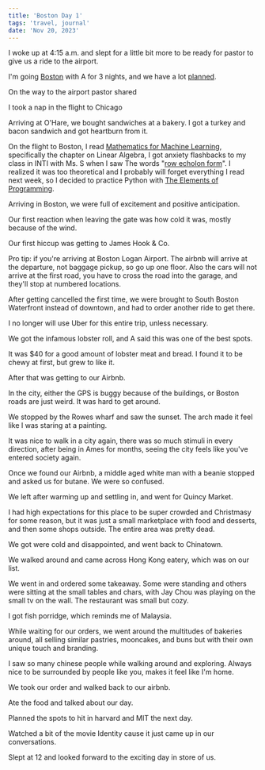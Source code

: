 ```yaml
---
title: 'Boston Day 1'
tags: 'travel, journal'
date: 'Nov 20, 2023'
---
```


I woke up at 4:15 a.m. and slept for a little bit more to be ready for pastor to give us a ride to the airport.

I'm going [Boston](https://www.corner.inc/list/1f088070-2928-41e0-a768-bb2a1aac45be) with A for 3 nights, and we have a lot [planned](https://benneo.notion.site/Boston-Trip-700e8bb81efa4c3799de7f1c0e57032b?pvs=4).

On the way to the airport pastor shared

I took a nap in the flight to Chicago

Arriving at O'Hare, we bought sandwiches at a bakery. I got a turkey and bacon sandwich and got heartburn from it.

On the flight to Boston, I read [Mathematics for Machine Learning](https://mml-book.github.io/), specifically the chapter on Linear Algebra, I got anxiety flashbacks to my class in INTI with Ms. S when I saw The words "[row echolon form](https://en.wikipedia.org/wiki/Row_echelon_form?useskin=vector)". I realized it was too theoretical and I probably will forget everything I read next week, so I decided to practice Python with [The Elements of Programming](https://github.com/adnanaziz/EPIJudge/tree/master/epi_judge_python).

Arriving in Boston, we were full of excitement and positive anticipation.

Our first reaction when leaving the gate was how cold it was, mostly because of the wind.

Our first hiccup was getting to James Hook & Co.

Pro tip: if you're arriving at Boston Logan Airport. The airbnb will arrive at the departure, not baggage pickup, so go up one floor. Also the cars will not arrive at the first road, you have to cross the road into the garage, and they'll stop at numbered locations.

After getting cancelled the first time, we were brought to South Boston Waterfront instead of downtown, and had to order another ride to get there.

I no longer will use Uber for this entire trip, unless necessary.

We got the infamous lobster roll, and A said this was one of the best spots.

It was $40 for a good amount of lobster meat and bread. I found it to be chewy at first, but grew to like it.

After that was getting to our Airbnb.

In the city, either the GPS is buggy because of the buildings, or Boston roads are just weird. It was hard to get around.

We stopped by the Rowes wharf and saw the sunset. The arch made it feel like I was staring at a painting.

It was nice to walk in a city again, there was so much stimuli in every direction, after being in Ames for months, seeing the city feels like you've entered society again.

Once we found our Airbnb, a middle aged white man with a beanie stopped and asked us for butane. We were so confused.

We left after warming up and settling in, and went for Quincy Market.

I had high expectations for this place to be super crowded and Christmasy for some reason, but it was just a small marketplace with food and desserts, and then some shops outside. The entire area was pretty dead.

We got were cold and disappointed, and went back to Chinatown.

We walked around and came across Hong Kong eatery, which was on our list.

We went in and ordered some takeaway. Some were standing and others were sitting at the small tables and chars, with Jay Chou was playing on the small tv on the wall. The restaurant was small but cozy.

I got fish porridge, which reminds me of Malaysia.

While waiting for our orders, we went around the multitudes of bakeries around, all selling similar pastries, mooncakes, and buns but with their own unique touch and branding.

I saw so many chinese people while walking around and exploring. Always nice to be surrounded by people like you, makes it feel like I'm home.

We took our order and walked back to our airbnb.

Ate the food and talked about our day.

Planned the spots to hit in harvard and MIT the next day.

Watched a bit of the movie Identity cause it just came up in our conversations.

Slept at 12 and looked forward to the exciting day in store of us.
